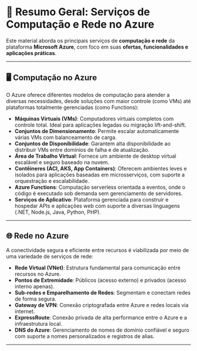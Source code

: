 # 🧠 Resumo Geral: Serviços de Computação e Rede no Azure

Este material aborda os principais serviços de **computação e rede** da plataforma **Microsoft Azure**, com foco em suas **ofertas, funcionalidades e aplicações práticas**.

---

## 🖥️ Computação no Azure

O Azure oferece diferentes modelos de computação para atender a diversas necessidades, desde soluções com maior controle (como VMs) até plataformas totalmente gerenciadas (como Functions):

- **Máquinas Virtuais (VMs)**: Computadores virtuais completos com controle total. Ideal para aplicações legadas ou migração lift-and-shift.
- **Conjuntos de Dimensionamento**: Permite escalar automaticamente várias VMs com balanceamento de carga.
- **Conjuntos de Disponibilidade**: Garantem alta disponibilidade ao distribuir VMs entre domínios de falha e de atualização.
- **Área de Trabalho Virtual**: Fornece um ambiente de desktop virtual escalável e seguro baseado na nuvem.
- **Contêineres (ACI, AKS, App Containers)**: Oferecem ambientes leves e isolados para aplicações baseadas em microsserviços, com suporte a orquestração e escalabilidade.
- **Azure Functions**: Computação serverless orientada a eventos, onde o código é executado sob demanda sem gerenciamento de servidores.
- **Serviços de Aplicativo**: Plataforma gerenciada para construir e hospedar APIs e aplicações web com suporte a diversas linguagens (.NET, Node.js, Java, Python, PHP).

---

## 🌐 Rede no Azure

A conectividade segura e eficiente entre recursos é viabilizada por meio de uma variedade de serviços de rede:

- **Rede Virtual (VNet)**: Estrutura fundamental para comunicação entre recursos no Azure.
- **Pontos de Extremidade**: Públicos (acesso externo) e privados (acesso interno apenas).
- **Sub-redes e Emparelhamento de Redes**: Segmentam e conectam redes de forma segura.
- **Gateway de VPN**: Conexão criptografada entre Azure e redes locais via internet.
- **ExpressRoute**: Conexão privada de alta performance entre o Azure e a infraestrutura local.
- **DNS do Azure**: Gerenciamento de nomes de domínio confiável e seguro com suporte a nomes personalizados e registros de alias.

---
